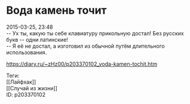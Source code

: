 Вода камень точит
==================

   
 2015-03-25, 23:48   
  -- Ух ты, какую ты себе клавиатуру прикольную достал! Без русских букв -- одни латинские!   
 -- Я её не достал, а изготовил из обычной путём длительного использования.   
    
 <https://diary.ru/~zHz00/p203370102_voda-kamen-tochit.htm>   
   
 Теги:   
 [[Лайфхак]]   
 [[Случай из жизни]]   
 ID: p203370102